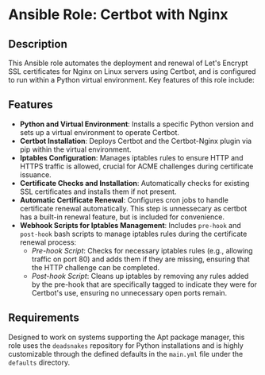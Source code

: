 # Ansible Role: Certbot with Nginx

## Description

This Ansible role automates the deployment and renewal of Let's Encrypt SSL certificates for Nginx on Linux servers using Certbot, and is configured to run within a Python virtual environment. Key features of this role include:

## Features

- **Python and Virtual Environment**: Installs a specific Python version and sets up a virtual environment to operate Certbot.
- **Certbot Installation**: Deploys Certbot and the Certbot-Nginx plugin via pip within the virtual environment.
- **Iptables Configuration**: Manages iptables rules to ensure HTTP and HTTPS traffic is allowed, crucial for ACME challenges during certificate issuance.
- **Certificate Checks and Installation**: Automatically checks for existing SSL certificates and installs them if not present.
- **Automatic Certificate Renewal**: Configures cron jobs to handle certificate renewal automatically. This step is unnessecary as certbot has a built-in renewal feature, but is included for convenience.
- **Webhook Scripts for Iptables Management**: Includes `pre-hook` and `post-hook` bash scripts to manage iptables rules during the certificate renewal process:
  - *Pre-hook Script*: Checks for necessary iptables rules (e.g., allowing traffic on port 80) and adds them if they are missing, ensuring that the HTTP challenge can be completed.
  - *Post-hook Script*: Cleans up iptables by removing any rules added by the pre-hook that are specifically tagged to indicate they were for Certbot's use, ensuring no unnecessary open ports remain.

## Requirements

Designed to work on systems supporting the Apt package manager, this role uses the `deadsnakes` repository for Python installations and is highly customizable through the defined defaults in the `main.yml` file under the `defaults` directory.
